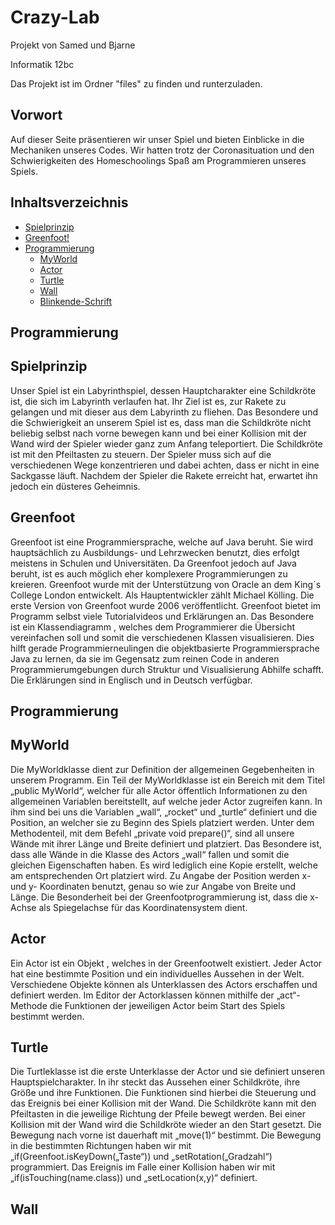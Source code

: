 # Crazy-Lab
Projekt von Samed und Bjarne

Informatik 12bc

Das Projekt ist im Ordner "files" zu finden und runterzuladen.

<h2>Vorwort</h2> 
Auf dieser Seite präsentieren wir unser Spiel und bieten Einblicke in die Mechaniken unseres Codes. Wir hatten trotz der Coronasituation und den Schwierigkeiten des Homeschoolings Spaß am Programmieren unseres Spiels.


<h2>Inhaltsverzeichnis</h2>

* <a href="#spielprinzip">Spielprinzip</a>
* <a href="#greenfoot">Greenfoot!</a>
* <a href="#programmierung">Programmierung</a>
    + <a href="#myeorld">MyWorld</a>
    + <a href="#actor">Actor</a>   
    + <a href="#turtle">Turtle</a>
    + <a href="#wall">Wall</a>
    + <a href="#blinkende-schrift">Blinkende-Schrift</a>


<h2>Programmierung</h2>

<h2 id="spielprinzip">Spielprinzip</h2>

Unser Spiel ist ein Labyrinthspiel, dessen Hauptcharakter eine Schildkröte ist, die sich im Labyrinth verlaufen hat. Ihr Ziel ist es, zur Rakete zu gelangen und mit dieser aus dem Labyrinth zu fliehen. Das Besondere und die Schwierigkeit an unserem Spiel ist es, dass man die Schildkröte nicht beliebig selbst nach vorne bewegen kann und bei einer Kollision mit der Wand wird der Spieler wieder ganz zum Anfang teleportiert. Die Schildkröte ist mit den Pfeiltasten zu steuern. Der Spieler muss sich auf die verschiedenen Wege konzentrieren und dabei achten, dass er nicht in eine Sackgasse läuft. Nachdem der Spieler die Rakete erreicht hat, erwartet ihn jedoch ein düsteres Geheimnis.


<h2 id="greenfoot">Greenfoot</h2>

Greenfoot ist eine Programmiersprache, welche auf Java beruht. Sie wird hauptsächlich zu Ausbildungs- und Lehrzwecken benutzt, dies erfolgt meistens in Schulen und Universitäten. Da Greenfoot jedoch auf Java beruht, ist es auch möglich eher komplexere Programmierungen zu kreieren. Greenfoot wurde mit der Unterstützung von Oracle an dem King´s College London entwickelt. Als Hauptentwickler zählt Michael Kölling. Die erste Version von Greenfoot wurde 2006 veröffentlicht. Greenfoot bietet im Programm selbst viele Tutorialvideos und Erklärungen an. Das Besondere ist ein Klassendiagramm , welches dem Programmierer die Übersicht vereinfachen soll und somit die verschiedenen Klassen visualisieren. Dies hilft gerade Programmierneulingen die objektbasierte Programmiersprache Java zu lernen, da sie im Gegensatz zum reinen Code in anderen Programmierumgebungen durch Struktur und Visualisierung Abhilfe schafft. Die Erklärungen sind in Englisch und in Deutsch verfügbar.


<h2 id="programmierung">Programmierung</h2>

<h2 id="myworld">MyWorld</h2>

Die MyWorldklasse dient zur Definition der allgemeinen Gegebenheiten in unserem Programm. Ein Teil der MyWorldklasse ist ein Bereich mit dem Titel „public MyWorld“, welcher für alle Actor öffentlich Informationen zu den allgemeinen Variablen bereitstellt, auf welche jeder Actor zugreifen kann. In ihm sind bei uns die Variablen „wall“, „rocket“ und „turtle“ definiert und die Position, an welcher sie zu Beginn des Spiels platziert werden.
Unter dem Methodenteil, mit dem Befehl „private void prepare()“, sind all unsere Wände mit ihrer Länge und Breite definiert und platziert. Das Besondere ist, dass alle Wände in die Klasse des Actors „wall“ fallen und somit die gleichen Eigenschaften haben. Es wird lediglich eine Kopie erstellt, welche am entsprechenden Ort platziert wird. Zu Angabe der Position werden x- und y- Koordinaten benutzt, genau so wie zur Angabe von Breite und Länge. Die Besonderheit bei der Greenfootprogrammierung ist, dass die x-Achse als Spiegelachse für das Koordinatensystem dient. 

<h2 id="actor">Actor</h2>

Ein Actor ist ein Objekt , welches in der Greenfootwelt existiert. Jeder Actor hat eine bestimmte Position und ein individuelles Aussehen in der Welt. Verschiedene Objekte können als Unterklassen des Actors erschaffen und definiert werden. Im Editor der Actorklassen können mithilfe der „act“-Methode die Funktionen der jeweiligen Actor beim Start des Spiels bestimmt werden.

<h2 id="turtle">Turtle</h2>

Die Turtleklasse ist die erste Unterklasse der Actor und sie definiert unseren Hauptspielcharakter. In ihr steckt das Aussehen einer Schildkröte, ihre Größe und ihre Funktionen. Die Funktionen sind hierbei die Steuerung und das Ereignis bei einer Kollision mit der Wand. Die Schildkröte kann mit den Pfeiltasten in die jeweilige Richtung der Pfeile bewegt werden. Bei einer Kollision mit der Wand wird die Schildkröte wieder an den Start gesetzt. 
Die Bewegung nach vorne ist dauerhaft mit „move(1)“ bestimmt. 
Die Bewegung in die bestimmten Richtungen haben wir mit „if(Greenfoot.isKeyDown(„Taste“)) und „setRotation(„Gradzahl“) programmiert.
Das Ereignis im Falle einer Kollision haben wir mit „if(isTouching(name.class)) und „setLocation(x,y)“ definiert. 


<h2 id="wall">Wall</h2>


